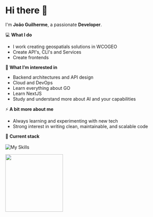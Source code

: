 # Hi there 👋

I'm **João Guilherme**, a passionate **Developer**. 

💻 **What I do**  
- I work creating geospatials solutions in WCOGEO
- Create API's, CLI's and Services
- Create frontends

🌱 **What I’m interested in**  
- Backend architectures and API design  
- Cloud and DevOps
- Learn everything about GO
- Learn NextJS
- Study and understand more about AI and your capabilities

⚡ **A bit more about me**  
- Always learning and experimenting with new tech
- Strong interest in writing clean, maintainable, and scalable code

🚀 **Current stack**<br>
<br>
![My Skills](https://go-skill-icons.vercel.app/api/icons?i=html,css,js,react,nodejs,nest,python,go,docker,postgres,arch,neovim&perline=4)
  
<a href="https://github.com/JoaoGuilherme2909" title="Github stats de joao guilherme dos santos">
  <img height="180em" src="https://github-readme-stats.vercel.app/api?username=JoaoGuilherme2909&theme=dracula&show_icons=true" />
</a>
